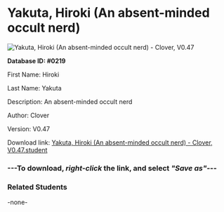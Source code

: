 # Yakuta, Hiroki (An absent-minded occult nerd)

<img src="Files/Yakuta, Hiroki (An absent-minded occult nerd).png" title="Yakuta, Hiroki (An absent-minded occult nerd) - Clover, V0.47">

**Database ID: #0219**

First Name: Hiroki

Last Name: Yakuta

Description: An absent-minded occult nerd

Author: Clover

Version: V0.47

Download link: <a href="https://raw.githubusercontent.com/Arbiter1223/Daigaku-Gurashi-Custom-Students/master/Files/Student Files/Yakuta%2C%20Hiroki%20(An%20absent-minded%20occult%20nerd)%20-%20Clover%2C%20V0.47.student">Yakuta, Hiroki (An absent-minded occult nerd) - Clover, V0.47.student</a>

### ---**To download, _right-click_ the link, and select _"Save as"_**---

### Related Students

-none-
